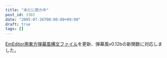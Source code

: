 ```yaml
---
title: "未だに脱力中"
post_id: 3302
date: "2005-07-26T00:00:00+09:00"
draft: true
tags: []
---
```



[EmEditor用東方弾幕風構文ファイル](https://danmaq.com/emeditor-danmakufu)を更新、弾幕風v0.12bの新関数に対応しました。
